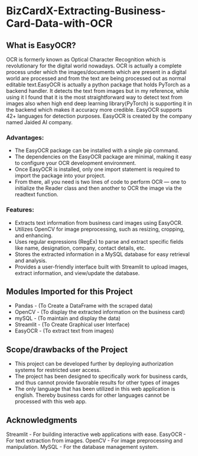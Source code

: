 # BizCardX-Extracting-Business-Card-Data-with-OCR

## What is EasyOCR?
OCR is formerly known as Optical Character Recognition which is revolutionary for the digital world nowadays. OCR is actually a complete process under which the images/documents which are present in a digital world are processed and from the text are being processed out as normal editable text.EasyOCR is actually a python package that holds PyTorch as a backend handler. It detects the text from images but in my reference, while using it I found that it is the most straightforward way to detect text from images also when high end deep learning library(PyTorch) is supporting it in the backend which makes it accuracy more credible. EasyOCR supports 42+ languages for detection purposes. EasyOCR is created by the company named Jaided AI company.

### Advantages:
- The EasyOCR package can be installed with a single pip command.
- The dependencies on the EasyOCR package are minimal, making it easy to configure your OCR development environment.
- Once EasyOCR is installed, only one import statement is required to import the package into your project.
- From there, all you need is two lines of code to perform OCR — one to initialize the Reader class and then another to OCR the image via the readtext function.

### Features:

- Extracts text information from business card images using EasyOCR.
- Utilizes OpenCV for image preprocessing, such as resizing, cropping, and enhancing.
- Uses regular expressions (RegEx) to parse and extract specific fields like name, designation, company, contact details, etc.
- Stores the extracted information in a MySQL database for easy retrieval and analysis.
- Provides a user-friendly interface built with Streamlit to upload images, extract information, and view/update the database.

## Modules Imported for this Project

   - Pandas - (To Create a DataFrame with the scraped data)
   - OpenCV - (To display the extracted information on the business card)
   - mySQL - (To maintain and display the data)
   - Streamlit - (To Create Graphical user Interface)
   - EasyOCR - (To extract text from images)

## Scope/drawbacks of the Project
- This project can be developed further by deploying authorization systems for restricted user access.
- The project has been designed to specifically work for business cards, and thus cannot provide favorable results for other types of images
- The only language that has been utilized in this web application is english. Thereby business cards for other languages cannot be processed with this web app.

## Acknowledgments
Streamlit - For building interactive web applications with ease.
EasyOCR - For text extraction from images.
OpenCV - For image preprocessing and manipulation.
MySQL - For the database management system.
